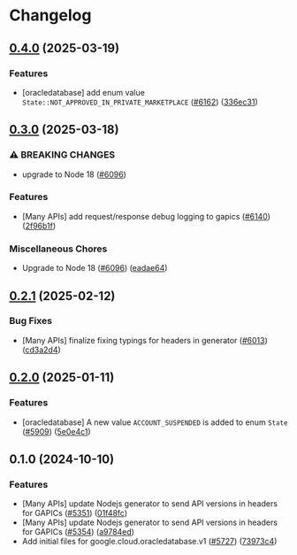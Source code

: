 # Changelog

## [0.4.0](https://github.com/googleapis/google-cloud-node/compare/oracledatabase-v0.3.0...oracledatabase-v0.4.0) (2025-03-19)


### Features

* [oracledatabase] add enum value `State::NOT_APPROVED_IN_PRIVATE_MARKETPLACE` ([#6162](https://github.com/googleapis/google-cloud-node/issues/6162)) ([336ec31](https://github.com/googleapis/google-cloud-node/commit/336ec3119f2c1964b3d43ed23fba880ab4658b20))

## [0.3.0](https://github.com/googleapis/google-cloud-node/compare/oracledatabase-v0.2.1...oracledatabase-v0.3.0) (2025-03-18)


### ⚠ BREAKING CHANGES

* upgrade to Node 18 ([#6096](https://github.com/googleapis/google-cloud-node/issues/6096))

### Features

* [Many APIs] add request/response debug logging to gapics ([#6140](https://github.com/googleapis/google-cloud-node/issues/6140)) ([2f96b1f](https://github.com/googleapis/google-cloud-node/commit/2f96b1f95dd6b7cb89871b56e5ea5aadf5454292))


### Miscellaneous Chores

* Upgrade to Node 18 ([#6096](https://github.com/googleapis/google-cloud-node/issues/6096)) ([eadae64](https://github.com/googleapis/google-cloud-node/commit/eadae64d54e07aa2c65097ea52e65008d4e87436))

## [0.2.1](https://github.com/googleapis/google-cloud-node/compare/oracledatabase-v0.2.0...oracledatabase-v0.2.1) (2025-02-12)


### Bug Fixes

* [Many APIs] finalize fixing typings for headers in generator ([#6013](https://github.com/googleapis/google-cloud-node/issues/6013)) ([cd3a2d4](https://github.com/googleapis/google-cloud-node/commit/cd3a2d44fc7a9b3798346162ba19df1c748fba58))

## [0.2.0](https://github.com/googleapis/google-cloud-node/compare/oracledatabase-v0.1.0...oracledatabase-v0.2.0) (2025-01-11)


### Features

* [oracledatabase] A new value `ACCOUNT_SUSPENDED` is added to enum `State` ([#5909](https://github.com/googleapis/google-cloud-node/issues/5909)) ([5e0e4c1](https://github.com/googleapis/google-cloud-node/commit/5e0e4c19f006579e8808e21bcf0154d5e47669f8))

## 0.1.0 (2024-10-10)


### Features

* [Many APIs] update Nodejs generator to send API versions in headers for GAPICs ([#5351](https://github.com/googleapis/google-cloud-node/issues/5351)) ([01f48fc](https://github.com/googleapis/google-cloud-node/commit/01f48fce63ec4ddf801d59ee2b8c0db9f6fb8372))
* [Many APIs] update Nodejs generator to send API versions in headers for GAPICs ([#5354](https://github.com/googleapis/google-cloud-node/issues/5354)) ([a9784ed](https://github.com/googleapis/google-cloud-node/commit/a9784ed3db6ee96d171762308bbbcd57390b6866))
* Add initial files for google.cloud.oracledatabase.v1 ([#5727](https://github.com/googleapis/google-cloud-node/issues/5727)) ([73973c4](https://github.com/googleapis/google-cloud-node/commit/73973c441885b512790a6a4f6c9a37a09ca8e60c))
